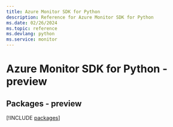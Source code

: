 ```yaml
---
title: Azure Monitor SDK for Python
description: Reference for Azure Monitor SDK for Python
ms.date: 02/26/2024
ms.topic: reference
ms.devlang: python
ms.service: monitor
---
```

# Azure Monitor SDK for Python - preview
## Packages - preview
[!INCLUDE [packages](monitor-index.md)]